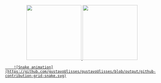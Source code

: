<div align="center">
        <a href="https://github.com/gustavoUlisses">
        <img height="180em" src="https://github-readme-stats.vercel.app/api?username=gustavoUlisses&show_icons=true&theme=tokyonight&include_all_commits=true&count_private=true"/>
        <img height="180em" src="https://github-readme-stats.vercel.app/api/top-langs/?username=gustavoUlisses&layout=compact&langs_count=7&theme=tokyonight"/>
      </div>
        
        ![Snake animation](https://github.com/gustavoUlisses/gustavoUlisses/blob/output/github-contribution-grid-snake.svg)


